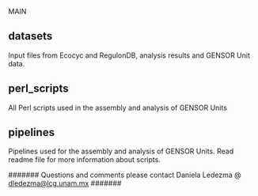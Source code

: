 MAIN

## datasets ##
Input files from Ecocyc and RegulonDB, analysis results and GENSOR Unit data.

## perl_scripts ##
All Perl scripts used in the assembly and analysis of GENSOR Units

## pipelines ##
Pipelines used for the assembly and analysis of GENSOR Units. Read readme file for more information about scripts.

####### Questions and comments please contact Daniela Ledezma @ dledezma@lcg.unam.mx #######
